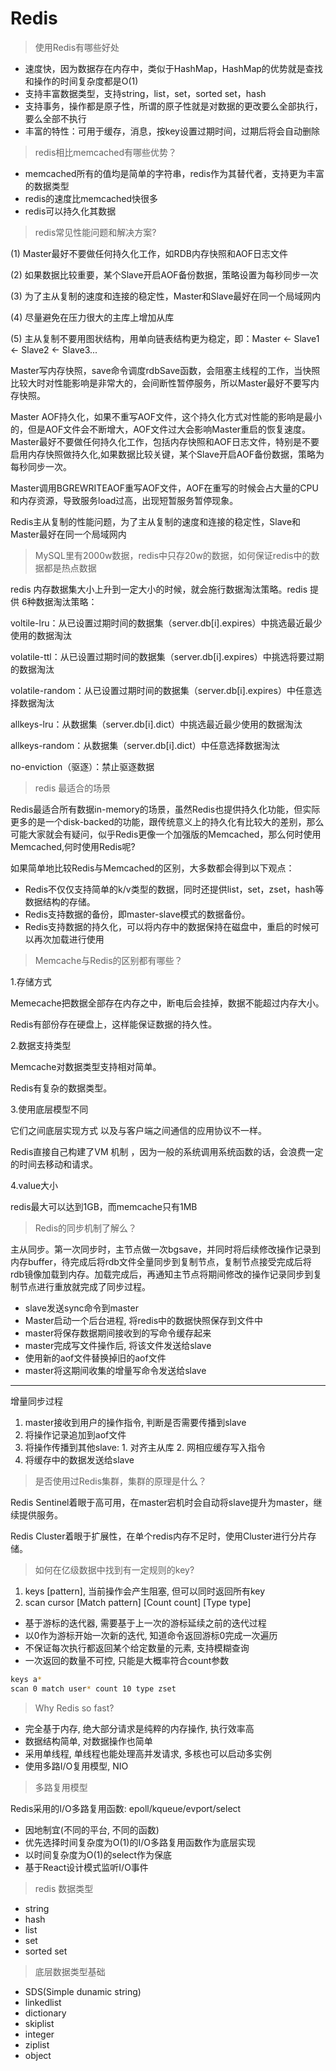 # Redis

> 使用Redis有哪些好处

- 速度快，因为数据存在内存中，类似于HashMap，HashMap的优势就是查找和操作的时间复杂度都是O(1)
- 支持丰富数据类型，支持string，list，set，sorted set，hash
- 支持事务，操作都是原子性，所谓的原子性就是对数据的更改要么全部执行，要么全部不执行
- 丰富的特性：可用于缓存，消息，按key设置过期时间，过期后将会自动删除

> redis相比memcached有哪些优势？

- memcached所有的值均是简单的字符串，redis作为其替代者，支持更为丰富的数据类型
- redis的速度比memcached快很多
- redis可以持久化其数据

> redis常见性能问题和解决方案?

(1) Master最好不要做任何持久化工作，如RDB内存快照和AOF日志文件

(2) 如果数据比较重要，某个Slave开启AOF备份数据，策略设置为每秒同步一次

(3) 为了主从复制的速度和连接的稳定性，Master和Slave最好在同一个局域网内

(4) 尽量避免在压力很大的主库上增加从库

(5) 主从复制不要用图状结构，用单向链表结构更为稳定，即：Master <- Slave1 <- Slave2 <- Slave3...

Master写内存快照，save命令调度rdbSave函数，会阻塞主线程的工作，当快照比较大时对性能影响是非常大的，会间断性暂停服务，所以Master最好不要写内存快照。

Master AOF持久化，如果不重写AOF文件，这个持久化方式对性能的影响是最小的，但是AOF文件会不断增大，AOF文件过大会影响Master重启的恢复速度。Master最好不要做任何持久化工作，包括内存快照和AOF日志文件，特别是不要启用内存快照做持久化,如果数据比较关键，某个Slave开启AOF备份数据，策略为每秒同步一次。

Master调用BGREWRITEAOF重写AOF文件，AOF在重写的时候会占大量的CPU和内存资源，导致服务load过高，出现短暂服务暂停现象。

Redis主从复制的性能问题，为了主从复制的速度和连接的稳定性，Slave和Master最好在同一个局域网内

> MySQL里有2000w数据，redis中只存20w的数据，如何保证redis中的数据都是热点数据

redis 内存数据集大小上升到一定大小的时候，就会施行数据淘汰策略。redis 提供 6种数据淘汰策略：

voltile-lru：从已设置过期时间的数据集（server.db[i].expires）中挑选最近最少使用的数据淘汰

volatile-ttl：从已设置过期时间的数据集（server.db[i].expires）中挑选将要过期的数据淘汰

volatile-random：从已设置过期时间的数据集（server.db[i].expires）中任意选择数据淘汰

allkeys-lru：从数据集（server.db[i].dict）中挑选最近最少使用的数据淘汰

allkeys-random：从数据集（server.db[i].dict）中任意选择数据淘汰

no-enviction（驱逐）：禁止驱逐数据

> redis 最适合的场景

Redis最适合所有数据in-memory的场景，虽然Redis也提供持久化功能，但实际更多的是一个disk-backed的功能，跟传统意义上的持久化有比较大的差别，那么可能大家就会有疑问，似乎Redis更像一个加强版的Memcached，那么何时使用Memcached,何时使用Redis呢?

如果简单地比较Redis与Memcached的区别，大多数都会得到以下观点：

- Redis不仅仅支持简单的k/v类型的数据，同时还提供list，set，zset，hash等数据结构的存储。
- Redis支持数据的备份，即master-slave模式的数据备份。
- Redis支持数据的持久化，可以将内存中的数据保持在磁盘中，重启的时候可以再次加载进行使用

> Memcache与Redis的区别都有哪些？

1.存储方式

Memecache把数据全部存在内存之中，断电后会挂掉，数据不能超过内存大小。

Redis有部份存在硬盘上，这样能保证数据的持久性。

2.数据支持类型

Memcache对数据类型支持相对简单。

Redis有复杂的数据类型。

3.使用底层模型不同

它们之间底层实现方式 以及与客户端之间通信的应用协议不一样。

Redis直接自己构建了VM 机制 ，因为一般的系统调用系统函数的话，会浪费一定的时间去移动和请求。

4.value大小

redis最大可以达到1GB，而memcache只有1MB

> Redis的同步机制了解么？

主从同步。第一次同步时，主节点做一次bgsave，并同时将后续修改操作记录到内存buffer，待完成后将rdb文件全量同步到复制节点，复制节点接受完成后将rdb镜像加载到内存。加载完成后，再通知主节点将期间修改的操作记录同步到复制节点进行重放就完成了同步过程。

- slave发送sync命令到master
- Master启动一个后台进程, 将redis中的数据快照保存到文件中
- master将保存数据期间接收到的写命令缓存起来
- master完成写文件操作后, 将该文件发送给slave
- 使用新的aof文件替换掉旧的aof文件
- master将这期间收集的增量写命令发送给slave

---
增量同步过程

1. master接收到用户的操作指令, 判断是否需要传播到slave
2. 将操作记录追加到aof文件
3. 将操作传播到其他slave: 1. 对齐主从库 2. 网相应缓存写入指令
4. 将缓存中的数据发送给slave

> 是否使用过Redis集群，集群的原理是什么？

Redis Sentinel着眼于高可用，在master宕机时会自动将slave提升为master，继续提供服务。

Redis Cluster着眼于扩展性，在单个redis内存不足时，使用Cluster进行分片存储。

> 如何在亿级数据中找到有一定规则的key?

1. keys [pattern], 当前操作会产生阻塞, 但可以同时返回所有key
2. scan cursor [Match pattern] [Count count] [Type type]

- 基于游标的迭代器, 需要基于上一次的游标延续之前的迭代过程
- 以0作为游标开始一次新的迭代, 知道命令返回游标0完成一次遍历
- 不保证每次执行都返回某个给定数量的元素, 支持模糊查询
- 一次返回的数量不可控, 只能是大概率符合count参数

```sh
keys a*
scan 0 match user* count 10 type zset
```

> Why Redis so fast?

- 完全基于内存, 绝大部分请求是纯粹的内存操作, 执行效率高
- 数据结构简单, 对数据操作也简单
- 采用单线程, 单线程也能处理高并发请求, 多核也可以启动多实例
- 使用多路I/O复用模型, NIO

> 多路复用模型

Redis采用的I/O多路复用函数: epoll/kqueue/evport/select

- 因地制宜(不同的平台, 不同的函数)
- 优先选择时间复杂度为O(1)的I/O多路复用函数作为底层实现
- 以时间复杂度为O(1)的select作为保底
- 基于React设计模式监听I/O事件

> redis 数据类型

- string
- hash
- list
- set
- sorted set

> 底层数据类型基础

- SDS(Simple dunamic string)
- linkedlist
- dictionary
- skiplist
- integer
- ziplist
- object
